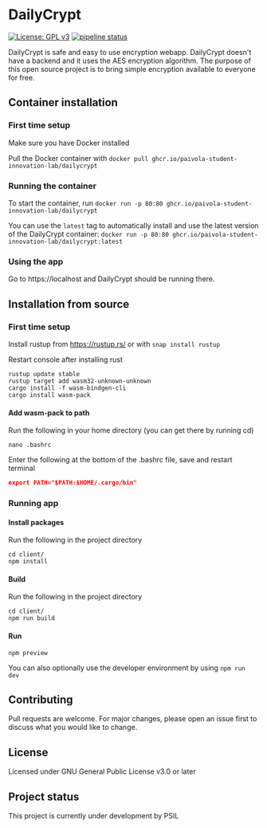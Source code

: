 # DailyCrypt

[![License: GPL v3](https://img.shields.io/badge/License-GPLv3-blue.svg)](https://www.gnu.org/licenses/gpl-3.0)
[![pipeline status](https://github.com/paivola-student-innovation-lab/dailycrypt/actions/workflows/docker.yml/badge.svg)](https://github.com/Paivola-Student-Innovation-Lab/DailyCrypt/actions/workflows/docker.yml)

DailyCrypt is safe and easy to use encryption webapp. DailyCrypt doesn't have a backend and it uses the AES encryption algorithm. The purpose of this open source project is to bring simple encryption available to everyone for free.

## Container installation

### First time setup

Make sure you have Docker installed

Pull the Docker container with `docker pull ghcr.io/paivola-student-innovation-lab/dailycrypt`

### Running the container

To start the container, run `docker run -p 80:80 ghcr.io/paivola-student-innovation-lab/dailycrypt`

You can use the `latest` tag to automatically install and use the latest version of the DailyCrypt container:
`docker run -p 80:80 ghcr.io/paivola-student-innovation-lab/dailycrypt:latest`

### Using the app

Go to https://localhost and DailyCrypt should be running there.

## Installation from source

### First time setup

Install rustup from https://rustup.rs/ or with `snap install rustup`

Restart console after installing rust

```console
rustup update stable
rustup target add wasm32-unknown-unknown
cargo install -f wasm-bindgen-cli
cargo install wasm-pack
```

#### Add wasm-pack to path

Run the following in your home directory (you can get there by running cd)

```console
nano .bashrc
```

Enter the following at the bottom of the .bashrc file, save and restart terminal

```json
export PATH="$PATH:$HOME/.cargo/bin"
```

### Running app

#### Install packages

Run the following in the project directory

```console
cd client/
npm install
```

#### Build

Run the following in the project directory

```console
cd client/
npm run build
```

#### Run

```console
npm preview
```

You can also optionally use the developer environment by using `npm run dev`

## Contributing

Pull requests are welcome. For major changes, please open an issue first to discuss what you would like to change.

## License

Licensed under GNU General Public License v3.0 or later

## Project status

This project is currently under development by PSIL
